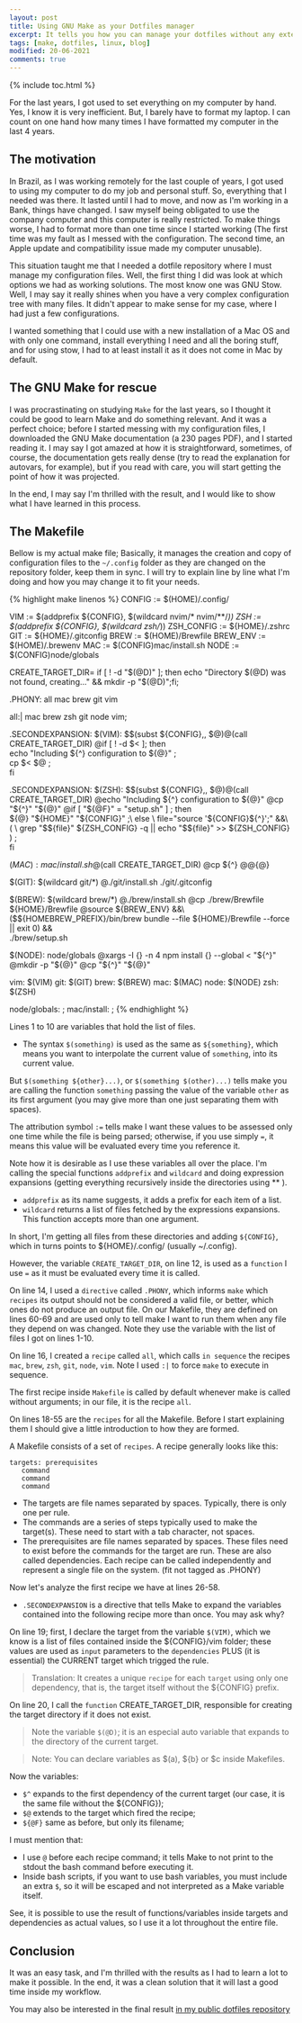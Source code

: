 ```yaml
---
layout: post
title: Using GNU Make as your Dotfiles manager 
excerpt: It tells you how you can manage your dotfiles without any external dependencies.
tags: [make, dotfiles, linux, blog]
modified: 20-06-2021
comments: true
---
```

{% include toc.html %}

For the last years, I got used to set everything on my computer by hand. Yes, I know it is very 
inefficient. But, I barely have to format my laptop. I can count on one hand how many times I have
formatted my computer in the last 4 years.

## The motivation

In Brazil, as I was working remotely for the last couple of years, I got used to using my computer
to do my job and personal stuff. So, everything that I needed was there. It lasted until I had to 
move, and now as I'm working in a Bank, things have changed. I saw myself being obligated to use 
the company computer and this computer is really restricted. To make things worse, I had to format 
more than one time since I started working (The first time was my fault as I messed with the 
configuration. The second time, an Apple update and compatibility issue made my computer unusable).

This situation taught me that I needed a dotfile repository where I must manage my configuration
files.  Well, the first thing I did was look at which options we had as working solutions. The most
know one was GNU Stow. Well, I may say it really shines when you have a very complex configuration
tree with many files. It didn't appear to make sense for my case, where I had just a few
configurations.

I wanted something that I could use with a new installation of a Mac OS and with only one command,
install everything I need and all the boring stuff, and for using stow, I had to at least install 
it as it does not come in Mac by default.

## The GNU Make for rescue

I was procrastinating on studying `Make` for the last years, so I thought it could be good to learn 
Make and do something relevant. And it was a perfect choice; before I started messing with my 
configuration files, I downloaded the GNU Make documentation (a 230 pages PDF), and I started 
reading it. I may say I got amazed at how it is straightforward, sometimes, of course, the 
documentation gets really dense (try to read the explanation for autovars, for example), but if you
read with care, you will start getting the point of how it was projected.

In the end, I may say I'm thrilled with the result, and I would like to show what I have learned in
this process.

## The Makefile

Bellow is my actual make file; Basically, it manages the creation and copy of configuration files
to the `~/.config` folder as they are changed on the repository folder, keep them in sync. I will 
try to explain line by line what I'm doing and how you may change it to fit your needs.

{% highlight make linenos %}
CONFIG		:=	$(HOME)/.config/

VIM 		:=	$(addprefix ${CONFIG}, $(wildcard nvim/* nvim/**/*))
ZSH		:=	$(addprefix ${CONFIG}, $(wildcard zsh/*))
ZSH_CONFIG	:=	${HOME}/.zshrc
GIT		:=	${HOME}/.gitconfig
BREW		:=	$(HOME)/Brewfile
BREW_ENV	:=	$(HOME)/.brewenv
MAC		:=	$(CONFIG)mac/install.sh
NODE		:=	$(CONFIG)node/globals

CREATE_TARGET_DIR=	if [ ! -d "$(@D)" ]; then echo "Directory $(@D) was not found, creating..." && mkdir -p "$(@D)";fi;

.PHONY: all mac brew git vim

all:| mac brew zsh git node vim;

.SECONDEXPANSION:
$(VIM): $$(subst ${CONFIG},, $$@)
	@$(call CREATE_TARGET_DIR)
	@if [ ! -d $< ]; then 					 \
		echo "Including ${^} configuration to ${@}" 	;\
 		cp $< $@					;\
	fi							 

.SECONDEXPANSION:
$(ZSH): $$(subst ${CONFIG},, $$@)
	@$(call CREATE_TARGET_DIR)
	@echo "Including ${^} configuration to ${@}"
	@cp "${^}" "${@}"
	@if [ "${@F}" = "setup.sh" ] ; then 	 \
		${@} "${HOME}" "${CONFIG}" 	;\
	else 					 \
		file="source '${CONFIG}${^}';" &&\
		(                                \
			grep "$${file}" ${ZSH_CONFIG} -q || echo "$${file}" >> ${ZSH_CONFIG} \
		) ;                              \
	fi

$(MAC): mac/install.sh
	@$(call CREATE_TARGET_DIR)
	@cp ${^} ${@}
	@${@}

$(GIT): $(wildcard git/*) 
	@./git/install.sh ./git/.gitconfig

$(BREW): $(wildcard brew/*)
	@./brew/install.sh
	@cp ./brew/Brewfile ${HOME}/Brewfile
	@source ${BREW_ENV} 								&&\
	($${HOMEBREW_PREFIX}/bin/brew bundle --file ${HOME}/Brewfile --force || exit 0) &&\
	./brew/setup.sh

$(NODE): node/globals
	@xargs -I {} -n 4 npm install {} --global < "${^}"
	@mkdir -p "${@}"
	@cp "${^}" "${@}"

vim:  $(VIM)
git:  $(GIT)
brew: $(BREW)
mac:  $(MAC)
node: $(NODE)
zsh:  $(ZSH)

node/globals: ;
mac/install: ;
{% endhighlight %}

Lines 1 to 10 are variables that hold the list of files. 

- The syntax `$(something)` is used as the same as `${something}`, which means you want to
interpolate the current value of `something`, into its current value.

But `$(something ${other}...)`, or `$(something $(other)...)` tells make you are calling the 
function `something` passing the value of the variable `other` as its first argument (you may give 
more than one just separating them with spaces).

The attribution symbol `:=` tells make I want these values to be assessed only one time while the 
file is being parsed; otherwise, if you use simply `=`, it means this value will be evaluated every
time you reference it.

Note how it is desirable as I use these variables all over the place. I'm calling the special 
functions `addprefix` and `wildcard` and doing expression expansions (getting everything 
recursively inside the directories using ** ).

- `addprefix` as its name suggests, it adds a prefix for each item of a list.
- `wildcard` returns a list of files fetched by the expressions expansions. This function accepts 
more than one argument.

In short, I'm getting all files from these directories and adding `${CONFIG}`, which in turns 
points to ${HOME}/.config/ (usually ~/.config).

However, the variable `CREATE_TARGET_DIR`, on line 12, is used as a `function` I use `=` as it must
be evaluated every time it is called.

On line 14, I used a `directive` called `.PHONY`, which informs `make` which `recipes` its output 
should not be considered a valid file, or better, which ones do not produce an output file. On our 
Makefile, they are defined on lines 60-69 and are used only to tell make I want to run them when 
any file they depend on was changed. Note they use the variable with the list of files I got on 
lines 1-10.

On line 16, I created a `recipe` called `all`, which calls `in sequence` the recipes `mac`, `brew`,
`zsh`, `git`, `node`, `vim`. Note I used `:|` to force `make` to execute in sequence.

The first recipe inside `Makefile` is called by default whenever make is called without arguments;
in our file, it is the recipe `all`.

On lines 18-55 are the `recipes` for all the Makefile. Before I start explaining them I should give
a little introduction to how they are formed. 

A Makefile consists of a set of `recipes`. A recipe generally looks like this:
```
targets: prerequisites
   command
   command
   command
```

- The targets are file names separated by spaces. Typically, there is only one per rule.
- The commands are a series of steps typically used to make the target(s). These need to start with
a tab character, not spaces.
- The prerequisites are file names separated by spaces. These files need to exist before the 
commands for the target are run. These are also called dependencies.  Each recipe can be called 
independently and represent a single file on the system. (fit not tagged as .PHONY)

Now let's analyze the first recipe we have at lines 26-58.

- `.SECONDEXPANSION` is a directive that tells Make to expand the variables contained into the 
following recipe more than once.  You may ask why?

On line 19; first, I declare the target from the variable `$(VIM)`, which we know is a list of 
files contained inside the ${CONFIG}/vim folder; these values are used as `input` parameters to the 
`dependencies` PLUS (it is essential) the CURRENT target which trigged the rule.

> Translation: It creates a unique `recipe` for each `target` using only one dependency, that is, 
the target itself without the ${CONFIG} prefix.

On line 20, I call the `function` CREATE_TARGET_DIR, responsible for creating the target directory 
if it does not exist. 

> Note the variable `$(@D)`; it is an especial auto variable that expands to the directory of the 
current target.

> Note: You can declare variables as $(a), ${b} or $c inside Makefiles.

Now the variables:
- `$^` expands to the first dependency of the current target (our case, it is the same file without
the ${CONFIG});
- `$@` extends to the target which fired the recipe;
- `${@F}` same as before, but only its filename;

I must mention that:

-  I use `@` before each recipe command; it tells Make to not print to the stdout the bash command 
before executing it. 
- Inside bash scripts, if you want to use bash variables, you must include an extra `$`, so it 
will be escaped and not interpreted as a Make variable itself.

See, it is possible to use the result of functions/variables inside targets and dependencies as 
actual values, so I use it a lot throughout the entire file.

## Conclusion

It was an easy task, and I'm thrilled with the results as I had to learn a lot to make it possible.
In the end, it was a clean solution that it will last a good time inside my workflow.

You may also be interested in the final result [in my public dotfiles repository](https://github.com/klaygomes/dotfiles) 
